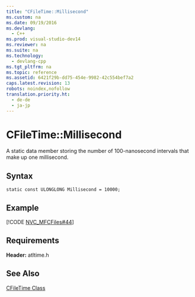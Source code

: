 ```yaml
---
title: "CFileTime::Millisecond"
ms.custom: na
ms.date: 09/19/2016
ms.devlang: 
  - C++
ms.prod: visual-studio-dev14
ms.reviewer: na
ms.suite: na
ms.technology: 
  - devlang-cpp
ms.tgt_pltfrm: na
ms.topic: reference
ms.assetid: 6421f29b-dd75-454e-9982-42c554bef7a2
caps.latest.revision: 13
robots: noindex,nofollow
translation.priority.ht: 
  - de-de
  - ja-jp
---
```

# CFileTime::Millisecond
A static data member storing the number of 100-nanosecond intervals that make up one millisecond.  
  
## Syntax  
  
```  
static const ULONGLONG Millisecond = 10000;  
```  
  
## Example  
 [!CODE [NVC_MFCFiles#44](../CodeSnippet/VS_Snippets_Cpp/NVC_MFCFiles#44)]  
  
## Requirements  
 **Header:** atltime.h  
  
## See Also  
 [CFileTime Class](../vs140/CFileTime-Class.md)